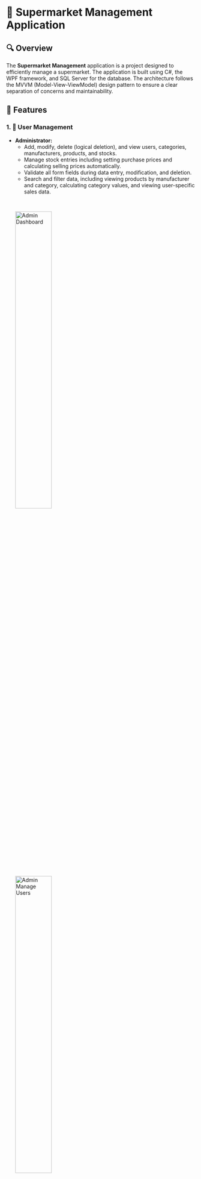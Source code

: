 <!DOCTYPE html>
<html lang="en">
<head>
    <meta charset="UTF-8">
    <meta name="viewport" content="width=device-width, initial-scale=1.0">
</head>
<body>
<h1>🛒 Supermarket Management Application</h1>
<h2>🔍 Overview</h2>
<p>
    The <strong>Supermarket Management</strong> application is a project designed to efficiently manage a supermarket. The application is built using C#, the WPF framework, and SQL Server for the database. The architecture follows the MVVM (Model-View-ViewModel) design pattern to ensure a clear separation of concerns and maintainability.
</p>
<h2>🌟 Features</h2>
<h3>1. 👥 User Management</h3>
<ul>
    <li><strong>Administrator:</strong>
        <ul>
            <li>Add, modify, delete (logical deletion), and view users, categories, manufacturers, products, and stocks.</li>
            <li>Manage stock entries including setting purchase prices and calculating selling prices automatically.</li>
            <li>Validate all form fields during data entry, modification, and deletion.</li>
            <li>Search and filter data, including viewing products by manufacturer and category, calculating category values, and viewing user-specific sales data.</li>
        </ul>
        <br>
        <br>
        <img src="https://github.com/Vlazzzz/StoreManagement/assets/132906534/edc24adc-c4f8-49ff-98f3-4ead39529ce1" alt="Admin Dashboard" style="display: block; margin-top: 10px; width: 45%;">
        <img src="https://github.com/Vlazzzz/StoreManagement/assets/132906534/6bbbe745-3e28-45a1-9d5e-1d6a1a1b4952" alt="Admin Manage Users" style="display: block; margin-top: 10px; width: 45%;">
        <br><br>
    </li>
    <li><strong>Cashier:</strong>
        <ul>
            <li>Search for products by name, barcode, expiration date, manufacturer, and category.</li>
            <li>Issue and view receipt details, including calculating subtotals and totals correctly.</li>
            <li>Manage stock quantities and handle logical stock deactivation.</li>
        </ul>
        <br><br>
        <img src="https://github.com/Vlazzzz/StoreManagement/assets/132906534/fd973d12-9afa-47a8-8d23-d09b670a34bc" alt="Cashier Search Product" style="display: block; margin-top: 10px; width: 45%;">
        <img src="https://github.com/Vlazzzz/StoreManagement/assets/132906534/a325d42d-9447-478b-aad2-59f18cb45b13" alt="Cashier Issue Receipt" style="display: block; margin-top: 10px; width: 45%;">
    </li>
</ul>
    <br><br>
<h3>2. 🗃️ Data Management</h3>
<ul>
    <li><strong>Products:</strong> Store details like product name, barcode, category, and manufacturer.</li>
    <li><strong>Manufacturers:</strong> Store details like manufacturer name and country of origin.</li>
    <li><strong>Categories:</strong> Classify products into categories such as food, clothing, stationery, etc.</li>
    <li><strong>Stocks:</strong> Track product quantities, units, supply dates, expiration dates, purchase prices, and selling prices.</li>
    <li><strong>Users:</strong> Manage users with their names, passwords, and user types.</li>
    <li><strong>Receipts:</strong> Record details of sales, including date, cashier, product list with quantities and subtotals, and total amounts.</li>
</ul>
<h3>3. 🔧 Special Functionalities</h3>
<ul>
    <li><strong>Automatic Price Calculation:</strong> Selling price is automatically calculated based on the purchase price and a commercial markup.</li>
    <li><strong>Logical Deletion:</strong> Data is not physically deleted from the database but marked as inactive.</li>
</ul>
<h2>🛠️ Technical Details</h2>
<ul>
    <li><strong>Database:</strong> Managed with SQL Server using Entity Framework for migrations and stored procedures for data operations.</li>
    <li><strong>Architecture:</strong> Follows the MVVM pattern ensuring a clean separation between UI, business logic, and data layers.</li>
    <li><strong>Validation:</strong> Ensures all data entry and modification forms are validated to prevent invalid data.</li>
    <li><strong>Stored Procedures:</strong> At least 10 stored procedures implemented for insert, update, and select operations, ensuring efficient and secure database management.</li>
    <li><strong>Security:</strong> Protects against SQL injection by using parameterized queries.</li>
</ul>
<h2>⚙️ Installation and Setup</h2>
<ol>
    <li><strong>Clone the Repository:</strong>
        <pre>
            <code>git clone https://github.com/yourusername/SupermarketManagement.git</code>
        </pre>
    </li>
    <li><strong>Setup Database:</strong>
        <ul>
            <li>Ensure SQL Server is installed and running.</li>
            <li>Update the connection string in the <code>appsettings.json</code> file with your SQL Server details.</li>
            <li>Run the migrations to set up the database schema:
                <pre>
                    <code>dotnet ef database update</code>
                </pre>
            </li>
        </ul>
    </li>
    <li><strong>Run the Application:</strong>
        <ul>
            <li>Open the solution in Visual Studio.</li>
            <li>Build the project to restore dependencies.</li>
            <li>Run the application.</li>
        </ul>
    </li>
</ol>
<h2>🚀 Usage</h2>
<ul>
    <li><strong>Login:</strong> Start by logging in as an administrator or cashier.</li>
    <li><strong>Administrator Functions:</strong> Access the admin panel to manage users, products, categories, manufacturers, stocks, and view reports.</li>
    <li><strong>Cashier Functions:</strong> Use the cashier interface to search for products, issue receipts, and manage sales.</li>
</ul>
<h2>📌 Notes</h2>
<ul>
    <li>The application is designed to adhere to the 3rd Normal Form (3NF) for database normalization.</li>
    <li>Proper data binding and MVVM structure are followed to ensure maintainability and scalability.</li>
    <li>Exception handling is implemented to manage and log errors effectively.</li>
</ul>
<h2>🤝 Contributions</h2>
<p>Contributions are welcome! Please fork the repository and create a pull request with your changes.</p>
<h2>📄 License</h2>
<p>This project is licensed under the MIT License. See the <code>LICENSE</code> file for details.</p>
<p>Feel free to open issues for any bugs or feature requests. Your feedback is valuable for the improvement of this project. Thank you for using <strong>Supermarket Management</strong>!</p>
</body>
</html>

